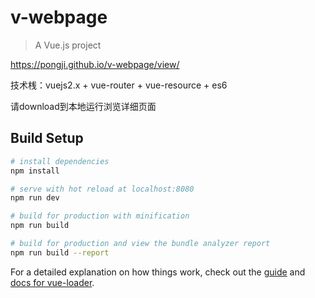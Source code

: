 # v-webpage

> A Vue.js project 

https://pongji.github.io/v-webpage/view/

技术桟：vuejs2.x + vue-router + vue-resource + es6

请download到本地运行浏览详细页面

## Build Setup

``` bash
# install dependencies
npm install

# serve with hot reload at localhost:8080
npm run dev

# build for production with minification
npm run build

# build for production and view the bundle analyzer report
npm run build --report
```

For a detailed explanation on how things work, check out the [guide](http://vuejs-templates.github.io/webpack/) and [docs for vue-loader](http://vuejs.github.io/vue-loader).
